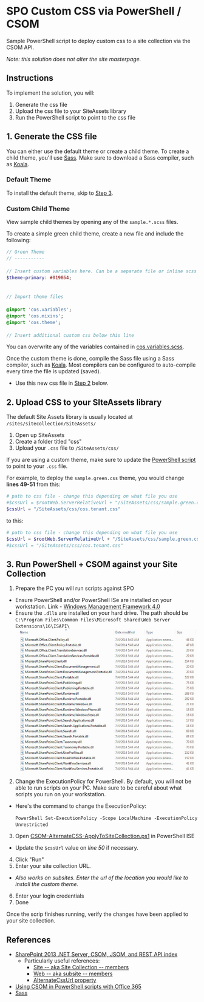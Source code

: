 # SPO Custom CSS via PowerShell / CSOM
Sample PowerShell script to deploy custom css to a site collection via the CSOM API.

_Note: this solution does not alter the site masterpage._ 

## Instructions

To implement the solution, you will:

1. Generate the css file
2. Upload the css file to your SiteAssets library
3. Run the PowerShell script to point to the css file

## 1. Generate the CSS file
You can either use the default theme or create a child theme. To create a child theme, you'll use [Sass](http://sass-lang.com/). Make sure to download a Sass compiler, such as [Koala](http://koala-app.com/).

### Default Theme
To install the default theme, skip to [Step 3](#3-run-powershell--csom-against-your-site-collection).

### Custom Child Theme
View sample child themes by opening any of the `sample.*.scss` files. 

To create a simple green child theme, create a new file and include the following:
```Sass
// Green Theme
// -----------

// Insert custom variables here. Can be a separate file or inline scss
$theme-primary: #019864;


// Import theme files

@import 'cos.variables';
@import 'cos.mixins';
@import 'cos.theme';

// Insert additional custom css below this line
```
You can overwrite any of the variables contained in [cos.variables.scss](scss/cos.variables.scss).

Once the custom theme is done, compile the Sass file using a Sass compiler, such as [Koala](http://koala-app.com/). Most compilers can be configured to auto-compile every time the file is updated (saved).

* Use this new css file in [Step 2](#2-upload-css-to-your-siteassets-library) below.

## 2. Upload CSS to your SIteAssets library
The default Site Assets library is usually located at `/sites/sitecollection/SiteAssets/`

1. Open up SiteAssets
2. Create a folder titled "css"
3. Upload your `.css` file to `/SiteAssets/css/`

If you are using a custom theme, make sure to update the [PowerShell script](CSOM-AlternateCSS-ApplyToSiteCollection.ps1) to point to your `.css` file.

For example, to deploy the `sample.green.css` theme, you would change **lines 49-51** from this:

```PowerShell
# path to css file - change this depending on what file you use
#$cssUrl = $rootWeb.ServerRelativeUrl + "/SiteAssets/css/sample.green.css"
$cssUrl = "/SiteAssets/css/cos.tenant.css"
```

to this:

```PowerShell
# path to css file - change this depending on what file you use
$cssUrl = $rootWeb.ServerRelativeUrl + "/SiteAssets/css/sample.green.css"
#$cssUrl = "/SiteAssets/css/cos.tenant.css"
```

## 3. Run PowerShell + CSOM against your Site Collection

1. Prepare the PC you will run scripts against SPO
  * Ensure PowerShell and/or PowerShell ISe are installed on your workstation. Link - [Windows Management Framework 4.0](https://www.microsoft.com/en-us/download/details.aspx?id=40855)
  * Ensure the `.dll`s are installed on your hard drive. The path should be `C:\Program Files\Common Files\Microsoft Shared\Web Server Extensions\16\ISAPI\`
  ![CSOM .dll screenshot](img/dll-screenshot.jpg)
2. Change the ExecutionPolicy for PowerShell. By default, you will not be able to run scripts on your PC. Make sure to be careful about what scripts you run on your workstation.
  * Here's the command to change the ExecutionPolicy:
  
    ``PowerShell
    Set-ExecutionPolicy -Scope LocalMachine -ExecutionPolicy Unrestricted
    `` 
3. Open [CSOM-AlternateCSS-ApplyToSiteCollection.ps1](CSOM-AlternateCSS-ApplyToSiteCollection.ps1) in PowerShell ISE
  * Update the `$cssUrl` value on *line 50* if necessary.
4. Click "Run"
5. Enter your site collection URL.
  * _Also works on subsites. Enter the url of the location you would like to install the custom theme._
6. Enter your login credentials
7. Done

Once the scrip finishes running, verify the changes have been applied to your site collection.

## References
* [SharePoint 2013 .NET Server, CSOM, JSOM, and REST API index](https://msdn.microsoft.com/en-us/library/office/dn268594.aspx)
  * Particularly useful references:
    * [Site -- aka Site Collection -- members](https://msdn.microsoft.com/en-us/library/office/microsoft.sharepoint.client.site_members.aspx)
    * [Web -- aka subsite -- members](https://msdn.microsoft.com/en-us/library/office/microsoft.sharepoint.client.web_members.aspx)
    * [AlternateCssUrl property](https://msdn.microsoft.com/en-us/library/office/microsoft.sharepoint.client.web.alternatecssurl.aspx)
* [Using CSOM in PowerShell scripts with Office 365](http://www.sharepointnutsandbolts.com/2013/12/Using-CSOM-in-PowerShell-scripts-with-Office365.html)
* [Sass](http://sass-lang.com/)